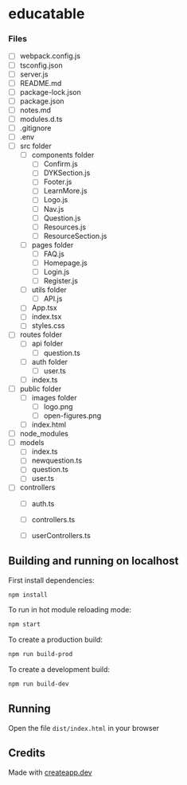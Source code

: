 # educatable

### Files
- [ ] webpack.config.js
- [ ] tsconfig.json
- [ ] server.js
- [ ] README.md
- [ ] package-lock.json
- [ ] package.json
- [ ] notes.md
- [ ] modules.d.ts
- [ ] .gitignore
- [ ] .env
- [ ] src folder
    - [ ] components folder
        - [ ] Confirm.js
        - [ ] DYKSection.js
        - [ ] Footer.js
        - [ ] LearnMore.js
        - [ ] Logo.js
        - [ ] Nav.js
        - [ ] Question.js
        - [ ] Resources.js
        - [ ] ResourceSection.js
    - [ ] pages folder
        - [ ] FAQ.js
        - [ ] Homepage.js
        - [ ] Login.js
        - [ ] Register.js
    - [ ] utils folder
        - [ ] API.js
    - [ ] App.tsx
    - [ ] index.tsx
    - [ ] styles.css
- [ ] routes folder
    - [ ] api folder
        - [ ] question.ts
    - [ ] auth folder
        - [ ] user.ts
    - [ ] index.ts
- [ ] public folder
    - [ ] images folder
        - [ ] logo.png
        - [ ] open-figures.png
    - [ ] index.html
- [ ] node_modules
- [ ] models
    - [ ] index.ts
    - [ ] newquestion.ts
    - [ ] question.ts
    - [ ] user.ts
- [ ] controllers
    - [ ] auth.ts
    - [ ] controllers.ts
    - [ ] userControllers.ts


## Building and running on localhost

First install dependencies:

```sh
npm install
```

To run in hot module reloading mode:

```sh
npm start
```

To create a production build:

```sh
npm run build-prod
```

To create a development build:

```sh
npm run build-dev
```

## Running

Open the file `dist/index.html` in your browser

## Credits

Made with [createapp.dev](https://createapp.dev/)
